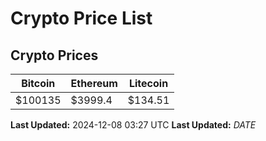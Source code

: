 # Crypto Price List

## Crypto Prices
| Bitcoin | Ethereum | Litecoin |
| ------- | -------- | -------- |
| $100135 | $3999.4 | $134.51 |
**Last Updated:** 2024-12-08 03:27 UTC
**Last Updated:** $DATE$
